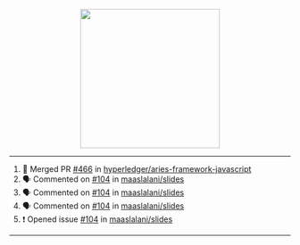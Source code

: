 <p align="center">
<img src="https://user-images.githubusercontent.com/61358536/126118557-75ac74a7-4655-4289-9a8d-e536322b7423.png" height="250" width="250"/>
</p>

---

<!--START_SECTION:activity-->
1. 🎉 Merged PR [#466](https://github.com/hyperledger/aries-framework-javascript/pull/466) in [hyperledger/aries-framework-javascript](https://github.com/hyperledger/aries-framework-javascript)
2. 🗣 Commented on [#104](https://github.com/maaslalani/slides/issues/104) in [maaslalani/slides](https://github.com/maaslalani/slides)
3. 🗣 Commented on [#104](https://github.com/maaslalani/slides/issues/104) in [maaslalani/slides](https://github.com/maaslalani/slides)
4. 🗣 Commented on [#104](https://github.com/maaslalani/slides/issues/104) in [maaslalani/slides](https://github.com/maaslalani/slides)
5. ❗️ Opened issue [#104](https://github.com/maaslalani/slides/issues/104) in [maaslalani/slides](https://github.com/maaslalani/slides)
<!--END_SECTION:activity-->

---
